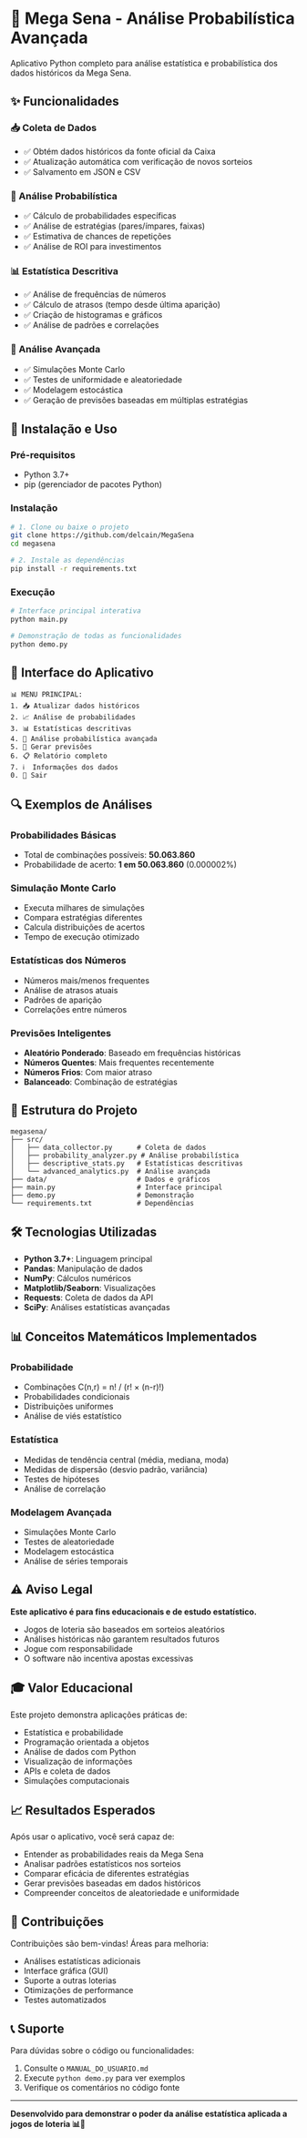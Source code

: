 # 🎰 Mega Sena - Análise Probabilística Avançada

Aplicativo Python completo para análise estatística e probabilística dos dados históricos da Mega Sena.

## ✨ Funcionalidades

### 📥 Coleta de Dados
- ✅ Obtém dados históricos da fonte oficial da Caixa
- ✅ Atualização automática com verificação de novos sorteios
- ✅ Salvamento em JSON e CSV

### 🎲 Análise Probabilística
- ✅ Cálculo de probabilidades específicas
- ✅ Análise de estratégias (pares/ímpares, faixas)
- ✅ Estimativa de chances de repetições
- ✅ Análise de ROI para investimentos

### 📊 Estatística Descritiva
- ✅ Análise de frequências de números
- ✅ Cálculo de atrasos (tempo desde última aparição)
- ✅ Criação de histogramas e gráficos
- ✅ Análise de padrões e correlações

### 🧬 Análise Avançada
- ✅ Simulações Monte Carlo
- ✅ Testes de uniformidade e aleatoriedade
- ✅ Modelagem estocástica
- ✅ Geração de previsões baseadas em múltiplas estratégias

## 🚀 Instalação e Uso

### Pré-requisitos
- Python 3.7+
- pip (gerenciador de pacotes Python)

### Instalação
```bash
# 1. Clone ou baixe o projeto
git clone https://github.com/delcain/MegaSena
cd megasena

# 2. Instale as dependências
pip install -r requirements.txt
```

### Execução
```bash
# Interface principal interativa
python main.py

# Demonstração de todas as funcionalidades
python demo.py
```

## 📱 Interface do Aplicativo

```
📊 MENU PRINCIPAL:
1. 📥 Atualizar dados históricos
2. 📈 Análise de probabilidades  
3. 📊 Estatísticas descritivas
4. 🎯 Análise probabilística avançada
5. 🔮 Gerar previsões
6. 📋 Relatório completo
7. ℹ️  Informações dos dados
0. 🚪 Sair
```

## 🔍 Exemplos de Análises

### Probabilidades Básicas
- Total de combinações possíveis: **50.063.860**
- Probabilidade de acerto: **1 em 50.063.860** (0.000002%)

### Simulação Monte Carlo
- Executa milhares de simulações
- Compara estratégias diferentes
- Calcula distribuições de acertos
- Tempo de execução otimizado

### Estatísticas dos Números
- Números mais/menos frequentes
- Análise de atrasos atuais
- Padrões de aparição
- Correlações entre números

### Previsões Inteligentes
- **Aleatório Ponderado**: Baseado em frequências históricas
- **Números Quentes**: Mais frequentes recentemente  
- **Números Frios**: Com maior atraso
- **Balanceado**: Combinação de estratégias

## 📁 Estrutura do Projeto

```
megasena/
├── src/
│   ├── data_collector.py      # Coleta de dados
│   ├── probability_analyzer.py # Análise probabilística
│   ├── descriptive_stats.py   # Estatísticas descritivas
│   └── advanced_analytics.py  # Análise avançada
├── data/                      # Dados e gráficos
├── main.py                    # Interface principal
├── demo.py                    # Demonstração
└── requirements.txt           # Dependências
```

## 🛠️ Tecnologias Utilizadas

- **Python 3.7+**: Linguagem principal
- **Pandas**: Manipulação de dados
- **NumPy**: Cálculos numéricos  
- **Matplotlib/Seaborn**: Visualizações
- **Requests**: Coleta de dados da API
- **SciPy**: Análises estatísticas avançadas

## 📊 Conceitos Matemáticos Implementados

### Probabilidade
- Combinações C(n,r) = n! / (r! × (n-r)!)
- Probabilidades condicionais
- Distribuições uniformes
- Análise de viés estatístico

### Estatística
- Medidas de tendência central (média, mediana, moda)
- Medidas de dispersão (desvio padrão, variância)
- Testes de hipóteses
- Análise de correlação

### Modelagem Avançada
- Simulações Monte Carlo
- Testes de aleatoriedade
- Modelagem estocástica
- Análise de séries temporais

## ⚠️ Aviso Legal

**Este aplicativo é para fins educacionais e de estudo estatístico.**

- Jogos de loteria são baseados em sorteios aleatórios
- Análises históricas não garantem resultados futuros  
- Jogue com responsabilidade
- O software não incentiva apostas excessivas

## 🎓 Valor Educacional

Este projeto demonstra aplicações práticas de:
- Estatística e probabilidade
- Programação orientada a objetos
- Análise de dados com Python
- Visualização de informações
- APIs e coleta de dados
- Simulações computacionais

## 📈 Resultados Esperados

Após usar o aplicativo, você será capaz de:
- Entender as probabilidades reais da Mega Sena
- Analisar padrões estatísticos nos sorteios
- Comparar eficácia de diferentes estratégias
- Gerar previsões baseadas em dados históricos
- Compreender conceitos de aleatoriedade e uniformidade

## 🤝 Contribuições

Contribuições são bem-vindas! Áreas para melhoria:
- Análises estatísticas adicionais
- Interface gráfica (GUI)
- Suporte a outras loterias
- Otimizações de performance
- Testes automatizados

## 📞 Suporte

Para dúvidas sobre o código ou funcionalidades:
1. Consulte o `MANUAL_DO_USUARIO.md`
2. Execute `python demo.py` para ver exemplos
3. Verifique os comentários no código fonte

---

**Desenvolvido para demonstrar o poder da análise estatística aplicada a jogos de loteria 📊🎲**